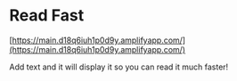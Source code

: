 # Read Fast

[https://main.d18q6iuh1p0d9y.amplifyapp.com/](https://main.d18q6iuh1p0d9y.amplifyapp.com/)


Add text and it will display it so you can read it much faster!
